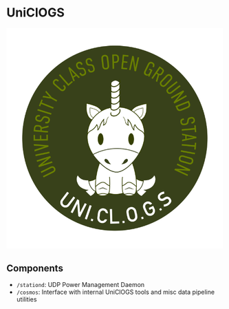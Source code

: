 # UniClOGS
![alt text](https://github.com/oresat/uniclogs/raw/master/uniclogs.png "UniClOGS")

## Components
* `/stationd`: UDP Power Management Daemon
* `/cosmos`: Interface with internal UniClOGS tools and misc data pipeline utilities
